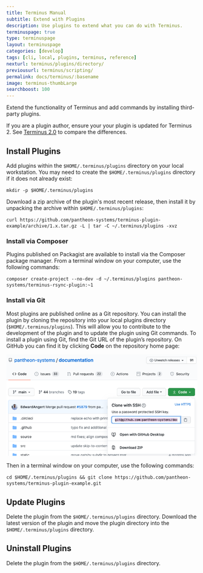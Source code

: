 ```yaml
---
title: Terminus Manual
subtitle: Extend with Plugins
description: Use plugins to extend what you can do with Terminus.
terminuspage: true
type: terminuspage
layout: terminuspage
categories: [develop]
tags: [cli, local, plugins, terminus, reference]
nexturl: terminus/plugins/directory/
previousurl: terminus/scripting/
permalink: docs/terminus/:basename
image: terminus-thumbLarge
searchboost: 100
---
```


Extend the functionality of Terminus and add commands by installing third-party plugins.

<Alert title="Note" type="info">

If you are a plugin author, ensure your your plugin is updated for Terminus 2. See [Terminus 2.0](/terminus-2-0) to compare the differences.

</Alert>

## Install Plugins

Add plugins within the `$HOME/.terminus/plugins` directory on your local workstation. You may need to create the `$HOME/.terminus/plugins` directory if it does not already exist:

```bash{promptUser: user}
mkdir -p $HOME/.terminus/plugins
```

Download a zip archive of the plugin's most recent release, then install it by unpacking the archive within `$HOME/.terminus/plugins`:

```bash{promptUser: user}
curl https://github.com/pantheon-systems/terminus-plugin-example/archive/1.x.tar.gz -L | tar -C ~/.terminus/plugins -xvz
```

<Accordion title="Composer and Git - Explore Advanced Installation Methods (Optional)" id="advance-installs" icon="lightbulb">

### Install via Composer

Plugins published on Packagist are available to install via the Composer package manager. From a terminal window on your computer, use the following commands:

```bash{promptUser: user}
composer create-project --no-dev -d ~/.terminus/plugins pantheon-systems/terminus-rsync-plugin:~1
```

### Install via Git

Most plugins are published online as a Git repository. You can install the plugin by cloning the repository into your local plugins directory (`$HOME/.terminus/plugins`). This will allow you to contribute to the development of the plugin and to update the plugin using Git commands. To install a plugin using Git, find the Git URL of the plugin’s repository. On GitHub you can find it by clicking **<span class="glyphicons glyphicon-save"></span> Code** on the repository home page:

![Click Code and copy the repository URL](../../images/github/github-code-clone-ssh.png "GitHub clone URL")

Then in a terminal window on your computer, use the following commands:

```bash{promptUser: user}
cd $HOME/.terminus/plugins && git clone https://github.com/pantheon-systems/terminus-plugin-example.git
```

</Accordion>

## Update Plugins

Delete the plugin from the `$HOME/.terminus/plugins` directory. Download the latest version of the plugin and move the plugin directory into the `$HOME/.terminus/plugins` directory.

## Uninstall Plugins

Delete the plugin from the `$HOME/.terminus/plugins` directory.
